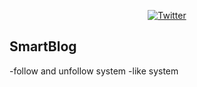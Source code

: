 

<p align="center">
<a href="https://twitter.com/su_apt"><img src="https://abs.twimg.com/errors/logo46x38.png" alt="Twitter"></a>
</p>

## SmartBlog


-follow and unfollow system
-like system
